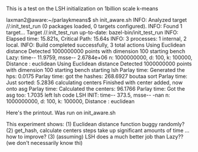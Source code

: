 This is a test on the LSH initialization on 1billion scale k-means

laxman2@aware:~/parlaykmeans$ sh init_aware.sh
INFO: Analyzed target //:init_test_run (0 packages loaded, 0 targets configured).
INFO: Found 1 target...
Target //:init_test_run up-to-date:
  bazel-bin/init_test_run
INFO: Elapsed time: 15.821s, Critical Path: 15.64s
INFO: 3 processes: 1 internal, 2 local.
INFO: Build completed successfully, 3 total actions
Using Euclidean distance
Detected 1000000000 points with dimension 100
starting bench
Lazy: time-- 11.9759, msse-- 2.6784e+06
n: 1000000000, d: 100, k: 100000, Distance : euclidean
Using Euclidean distance
Detected 1000000000 points with dimension 100
starting bench
starting lsh
Parlay time: Generated the hps: 0.0175
Parlay time: got the hashes: 268.6927
boutaa sort
Parlay time: Just sorted: 5.2836
calculating centers
Finished with center added, now onto asg
Parlay time: Calculated the centers: 96.1766
Parlay time: Got the asg too: 1.7035
left lsh code 
LSH INIT: time-- 373.5, msse-- -nan
n: 1000000000, d: 100, k: 100000, Distance : euclidean

Here's the printout. Was run on init_aware.sh

This experiment shows:
(1) Euclidean distance function buggy randomly?
(2) get_hash, calculate centers steps take up significant amounts of time ... how to improve?
(3) (assuming) LSH does a much better job than Lazy?? (we don't necessarily know thi) 
